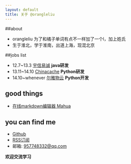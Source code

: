 ```yaml
---
layout: default
title: 关于 @orangleliu
---
```


##about
* orangleliu  为了和橘子单词有点不一样加了一个l，加上姓氏
* 生于淮北，学于淮南，出道上海，现混北京

##jobs list
* 12.7~13.3 [宇信易诚](http://www.yuchengtech.com/html/default/index.htm)  **java研发**
* 13.11~14.10  [Chinacache](http://www.chinacache.com/)  **Python研发**
* 14.10~whenever  [尔雅物云](http://www.i-erya.com/)   **Python开发**

## good things
* [在线markdown编辑器 Mahua](http://mahua.jser.me/)

## you can find me
* [Github](https://github.com/orangle)
* [RSS订阅](http://orangleliu.info/rss)
* 邮箱:  957748332@qq.com

**欢迎交流学习**
